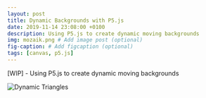 ```yaml
---
layout: post
title: Dynamic Backgrounds with P5.js
date: 2019-11-14 23:08:00 +0100
description: Using P5.js to create dynamic moving backgrounds
img: mozaik.png # Add image post (optional)
fig-caption: # Add figcaption (optional)
tags: [canvas, p5.js]
---
```

[WIP] - Using P5.js to create dynamic moving backgrounds
 
<!-- ![Dynamic Triangles](https://media.giphy.com/media/vFKqnCdLPNOKc/giphy.gif) -->
![Dynamic Triangles]({{site.baseurl}}/assets/img/mozaik.gif)


